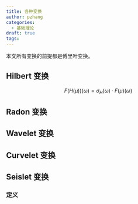 ```yaml
---
title: 各种变换
author: pzhang
categories:
  - 基础理论
draft: true
tags:
---
```




本文所有变换的前提都是傅里叶变换。

## Hilbert 变换

$$
F(H(\mu))(\omega) = \sigma_H(\omega) \cdot F(\mu)(\omega)
$$




## Radon 变换

## Wavelet 变换

## Curvelet 变换


## Seislet 变换


### 定义
